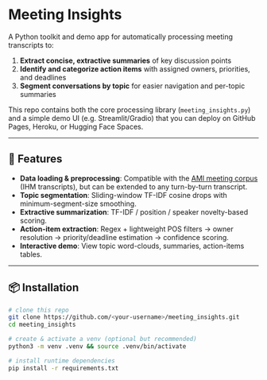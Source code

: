 # Meeting Insights

A Python toolkit and demo app for automatically processing meeting transcripts to:

1. **Extract concise, extractive summaries** of key discussion points  
2. **Identify and categorize action items** with assigned owners, priorities, and deadlines  
3. **Segment conversations by topic** for easier navigation and per-topic summaries  

This repo contains both the core processing library (`meeting_insights.py`) and a simple demo UI (e.g. Streamlit/Gradio) that you can deploy on GitHub Pages, Heroku, or Hugging Face Spaces.

---

## 🚀 Features

- **Data loading & preprocessing**: Compatible with the [AMI meeting corpus](https://huggingface.co/datasets/edinburghcstr/ami) (IHM transcripts), but can be extended to any turn-by-turn transcript.  
- **Topic segmentation**: Sliding-window TF-IDF cosine drops with minimum-segment-size smoothing.  
- **Extractive summarization**: TF-IDF / position / speaker novelty-based scoring.  
- **Action-item extraction**: Regex + lightweight POS filters → owner resolution → priority/deadline estimation → confidence scoring.  
- **Interactive demo**: View topic word-clouds, summaries, action-items tables.  

---

## 📦 Installation

```bash
# clone this repo
git clone https://github.com/<your-username>/meeting_insights.git
cd meeting_insights

# create & activate a venv (optional but recommended)
python3 -m venv .venv && source .venv/bin/activate

# install runtime dependencies
pip install -r requirements.txt
